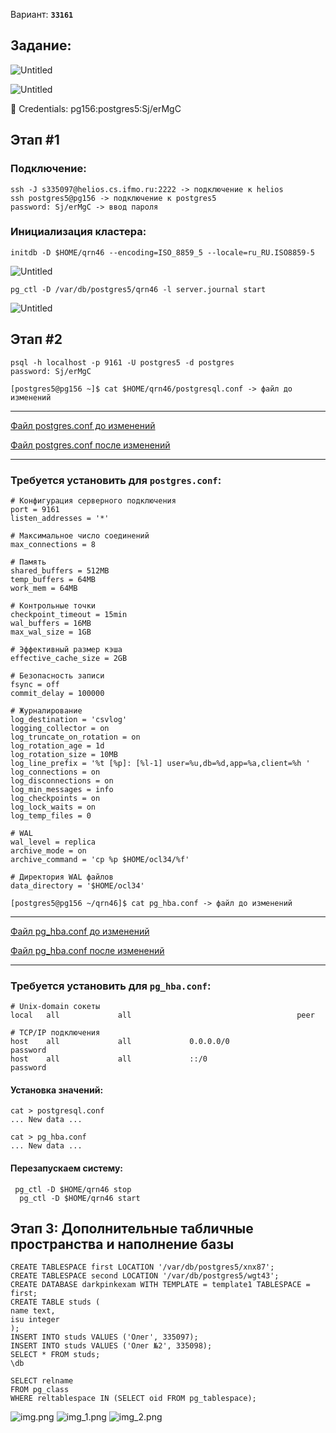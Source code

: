 Вариант: **`33161`**

## Задание:

![Untitled](images/task_1.png)

![Untitled](images/task_2.png)

<aside>
🔑 Credentials: pg156:postgres5:Sj/erMgC

</aside>

## Этап #1

### Подключение:

```
ssh -J s335097@helios.cs.ifmo.ru:2222 -> подключение к helios 
ssh postgres5@pg156 -> подключение к postgres5
password: Sj/erMgC -> ввод пароля
```

### Инициализация кластера:

```
initdb -D $HOME/qrn46 --encoding=ISO_8859_5 --locale=ru_RU.ISO8859-5
```

![Untitled](images/stage_1_1.png)

```
pg_ctl -D /var/db/postgres5/qrn46 -l server.journal start
```

![Untitled](images/stage_1_2.png)

## Этап #2
```angular2html
psql -h localhost -p 9161 -U postgres5 -d postgres
password: Sj/erMgC

```

```
[postgres5@pg156 ~]$ cat $HOME/qrn46/postgresql.conf -> файл до изменений
```
---

[Файл postgres.conf до изменений](configs/default/postgresql.conf)

[Файл postgres.conf после изменений](configs/new/postgresql.conf)

---
### Требуется установить для **`postgres.conf`**:

```
# Конфигурация серверного подключения
port = 9161
listen_addresses = '*'

# Максимальное число соединений
max_connections = 8

# Память
shared_buffers = 512MB
temp_buffers = 64MB
work_mem = 64MB

# Контрольные точки
checkpoint_timeout = 15min
wal_buffers = 16MB
max_wal_size = 1GB

# Эффективный размер кэша
effective_cache_size = 2GB

# Безопасность записи
fsync = off
commit_delay = 100000

# Журналирование
log_destination = 'csvlog'
logging_collector = on
log_truncate_on_rotation = on
log_rotation_age = 1d
log_rotation_size = 10MB
log_line_prefix = '%t [%p]: [%l-1] user=%u,db=%d,app=%a,client=%h '
log_connections = on
log_disconnections = on
log_min_messages = info
log_checkpoints = on
log_lock_waits = on
log_temp_files = 0

# WAL
wal_level = replica
archive_mode = on
archive_command = 'cp %p $HOME/ocl34/%f'

# Директория WAL файлов
data_directory = '$HOME/ocl34'

```


```
[postgres5@pg156 ~/qrn46]$ cat pg_hba.conf -> файл до изменений
```

---

[Файл pg_hba.conf до изменений](configs/default/pg_hba.conf)

[Файл pg_hba.conf после изменений](configs/new/pg_hba.conf)

---

### Требуется установить для **`pg_hba.conf`**:

```
# Unix-domain сокеты
local   all             all                                     peer

# TCP/IP подключения
host    all             all             0.0.0.0/0               password
host    all             all             ::/0                    password

```


#### Установка значений: 
```
cat > postgresql.conf
... New data ...

cat > pg_hba.conf
... New data ...
```

#### Перезапускаем систему:
```
 pg_ctl -D $HOME/qrn46 stop
  pg_ctl -D $HOME/qrn46 start
 ```

## Этап 3: Дополнительные табличные пространства и наполнение базы
```
CREATE TABLESPACE first LOCATION '/var/db/postgres5/xnx87';
CREATE TABLESPACE second LOCATION '/var/db/postgres5/wgt43';
CREATE DATABASE darkpinkexam WITH TEMPLATE = template1 TABLESPACE = first;
CREATE TABLE studs (
name text,
isu integer
);
INSERT INTO studs VALUES ('Олег', 335097);
INSERT INTO studs VALUES ('Олег №2', 335098);
SELECT * FROM studs;
\db

SELECT relname 
FROM pg_class 
WHERE reltablespace IN (SELECT oid FROM pg_tablespace);
```
![img.png](img.png)
![img_1.png](img_1.png)
![img_2.png](img_2.png)